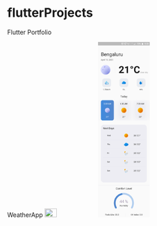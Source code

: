 # flutterProjects
Flutter Portfolio

WeatherApp
<img src="weatherAppiPhoone" width=23.6% height=27.8%>
<img src="weatherAppAndroid.png" width=23.6% height=27.8%>
